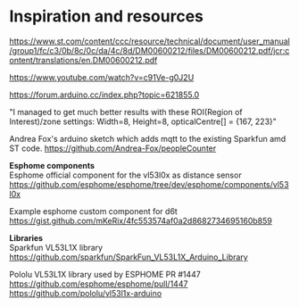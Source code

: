 # Inspiration and resources

https://www.st.com/content/ccc/resource/technical/document/user_manual/group1/fc/c3/0b/8c/0c/da/4c/8d/DM00600212/files/DM00600212.pdf/jcr:content/translations/en.DM00600212.pdf

https://www.youtube.com/watch?v=c91Ve-g0J2U


https://forum.arduino.cc/index.php?topic=621855.0

"I managed to get much better results with these ROI(Region of Interest)/zone settings: Width=8, Height=8, opticalCentre[] = {167, 223}"

Andrea Fox's arduino sketch which adds mqtt to the existing Sparkfun amd ST code.
https://github.com/Andrea-Fox/peopleCounter

**Esphome components** <br/>
Esphome official component for the vl53l0x as distance sensor
https://github.com/esphome/esphome/tree/dev/esphome/components/vl53l0x

Example esphome custom component for d6t
https://gist.github.com/mKeRix/4fc553574af0a2d8682734695160b859

**Libraries** <br/>
Sparkfun VL53L1X library
https://github.com/sparkfun/SparkFun_VL53L1X_Arduino_Library

Pololu VL53L1X library used by ESPHOME PR #1447 https://github.com/esphome/esphome/pull/1447 <br/>
https://github.com/pololu/vl53l1x-arduino